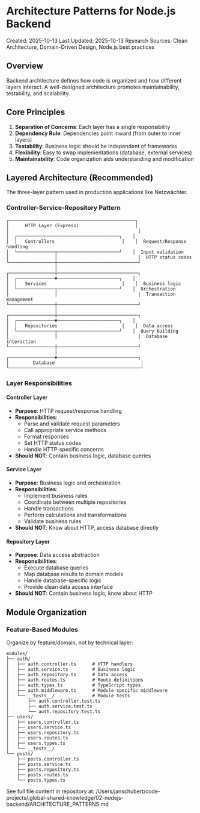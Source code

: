 # Architecture Patterns for Node.js Backend

Created: 2025-10-13
Last Updated: 2025-10-13
Research Sources: Clean Architecture, Domain-Driven Design, Node.js best practices

## Overview

Backend architecture defines how code is organized and how different layers interact. A well-designed architecture promotes maintainability, testability, and scalability.

## Core Principles

1. **Separation of Concerns**: Each layer has a single responsibility
2. **Dependency Rule**: Dependencies point inward (from outer to inner layers)
3. **Testability**: Business logic should be independent of frameworks
4. **Flexibility**: Easy to swap implementations (database, external services)
5. **Maintainability**: Code organization aids understanding and modification

## Layered Architecture (Recommended)

The three-layer pattern used in production applications like Netzwächter.

### Controller-Service-Repository Pattern

```
┌───────────────────────────────────────────────┐
│      HTTP Layer (Express)                     │
│                                                │
│  ┌──────────────────────────────────────┐    │
│  │   Controllers                         │    │  Request/Response handling
│  └──────────────┬───────────────────────┘    │  Input validation
│                 │                              │  HTTP status codes
└─────────────────┼──────────────────────────────┘
                  │
┌─────────────────┼──────────────────────────────┐
│  ┌──────────────▼───────────────────────┐    │
│  │   Services                            │    │  Business logic
│  └──────────────┬───────────────────────┘    │  Orchestration
│                 │                              │  Transaction management
└─────────────────┼──────────────────────────────┘
                  │
┌─────────────────┼──────────────────────────────┐
│  ┌──────────────▼───────────────────────┐    │
│  │   Repositories                        │    │  Data access
│  └──────────────┬───────────────────────┘    │  Query building
│                 │                              │  Database interaction
└─────────────────┼──────────────────────────────┘
                  │
┌─────────────────▼──────────────────────────────┐
│         Database                                │
└─────────────────────────────────────────────────┘
```

### Layer Responsibilities

#### Controller Layer
- **Purpose**: HTTP request/response handling
- **Responsibilities**:
  - Parse and validate request parameters
  - Call appropriate service methods
  - Format responses
  - Set HTTP status codes
  - Handle HTTP-specific concerns
- **Should NOT**: Contain business logic, database queries

#### Service Layer
- **Purpose**: Business logic and orchestration
- **Responsibilities**:
  - Implement business rules
  - Coordinate between multiple repositories
  - Handle transactions
  - Perform calculations and transformations
  - Validate business rules
- **Should NOT**: Know about HTTP, access database directly

#### Repository Layer
- **Purpose**: Data access abstraction
- **Responsibilities**:
  - Execute database queries
  - Map database results to domain models
  - Handle database-specific logic
  - Provide clean data access interface
- **Should NOT**: Contain business logic, know about HTTP

## Module Organization

### Feature-Based Modules

Organize by feature/domain, not by technical layer:

```
modules/
├── auth/
│   ├── auth.controller.ts      # HTTP handlers
│   ├── auth.service.ts         # Business logic
│   ├── auth.repository.ts      # Data access
│   ├── auth.routes.ts          # Route definitions
│   ├── auth.types.ts           # TypeScript types
│   ├── auth.middleware.ts      # Module-specific middleware
│   └── __tests__/              # Module tests
│       ├── auth.controller.test.ts
│       ├── auth.service.test.ts
│       └── auth.repository.test.ts
├── users/
│   ├── users.controller.ts
│   ├── users.service.ts
│   ├── users.repository.ts
│   ├── users.routes.ts
│   ├── users.types.ts
│   └── __tests__/
└── posts/
    ├── posts.controller.ts
    ├── posts.service.ts
    ├── posts.repository.ts
    ├── posts.routes.ts
    └── posts.types.ts
```

See full file content in repository at: /Users/janschubert/code-projects/.global-shared-knowledge/02-nodejs-backend/ARCHITECTURE_PATTERNS.md
